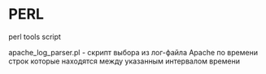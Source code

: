 # PERL
perl tools script

apache_log_parser.pl - скрипт выбора из лог-файла Apache по времени строк которые находятся между указанным интервалом времени
